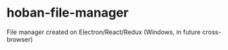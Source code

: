 # hoban-file-manager
File manager created on Electron/React/Redux (Windows, in future cross-browser)
